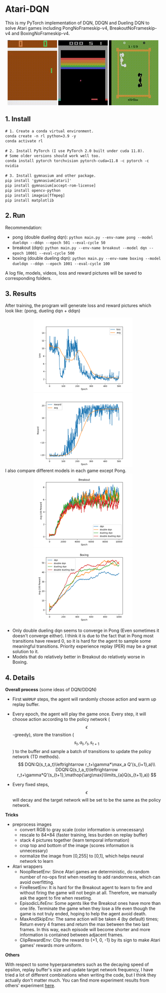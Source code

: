 # Atari-DQN

This is my PyTorch implementation of DQN, DDQN and Dueling DQN to solve Atari games including PongNoFrameskip-v4, BreakoutNoFrameskip-v4 and BoxingNoFrameskip-v4.

<center>
    <img src="./img/pong.gif">
    <img src="./img/breakout.gif">
    <img src="./img/boxing.gif">
</center>

## 1. Install

```
# 1. Create a conda virtual environment.
conda create -n rl python=3.9 -y
conda activate rl

# 2. Install PyTorch (I use PyTorch 2.0 built under cuda 11.8).
# Some older versions should work well too.
conda install pytorch torchvision pytorch-cuda=11.8 -c pytorch -c nvidia

# 3. Install gymnasium and other package.
pip install 'gymnasium[atari]'
pip install gymnasium[accept-rom-license]
pip install opencv-python
pip install imageio[ffmpeg]
pip install matplotlib
```

## 2. Run

Recommendation:

- pong (double dueling dqn): `python main.py --env-name pong --model dueldqn --ddqn --epoch 501 --eval-cycle 50`
- breakout (dqn): `python main.py --env-name breakout --model dqn --epoch 10001 --eval-cycle 500`
- boxing (double dueling dqn): `python main.py --env-name boxing --model dueldqn --ddqn --epoch 1001 --eval-cycle 100`

A log file, models, videos, loss and reward pictures will be saved to corresponding folders.

## 3. Results

After training, the program will generate loss and reward pictures which look like: (pong, dueling dqn + ddqn)

<center>
    <img src="./img/loss.png" style="zoom:50%;">
    <img src="./img/reward.png" style="zoom:50%;">
</center>
I also compare different models in each game except Pong.

<center>
    <img src="./img/cmpbreakout.png" style="zoom:50%;">
    <img src="./img/cmpboxing.png" style="zoom:50%;">
</center>

- Only double dueling dqn seems to converge in Pong (Even sometimes it doesn't converge either). I think it is due to the fact that in Pong most transitions have reward 0, so it is hard for the agent to sample some meaningful transitions. Priority experience replay (PER) may be a great solution to it. 
- Models that do relatively better in Breakout do relatively worse in Boxing.

## 4. Details

**Overall process** (some ideas of DQN/DDQN)

- First `WARMUP` steps, the agent will randomly choose action and warm up replay buffer.

- Every epoch, the agent will play the game once. Every step, it will choose action according to the policy network ($$\epsilon$$-greedy), store the transition ($$s_t,a_t,r_t,s_{t+1}$$) to the buffer and sample a batch of transitions to update the policy network (TD methods).
  $$
  DQN:Q(s_t,a_t)\leftrightarrow r_t+\gamma*\max_a Q'(s_{i+1},a)\\
  DDQN:Q(s_t,a_t)\leftrightarrow r_t+\gamma*Q'(s_{t+1},\mathop{\arg\max}\limits_{a}Q(s_{t+1},a))
  $$

- Every fixed steps, $$\epsilon$$ will decay and the target network will be set to be the same as the policy network.

**Tricks**

- preprocess images
  - convert RGB to gray scale (color information is unnecessary)
  - rescale to 84*84 (faster training, less burden on replay buffer)
  - stack 4 pictures together (learn temporal information)
  - crop top and bottom of the image (scores information is unnecessary)
  - normalize the image from [0,255] to [0,1], which helps neural network to learn
- Atari wrappers
  - NoopResetEnv: Since Atari games are deterministic, do random number of no-ops first when reseting to add randomness, which can avoid overfitting.
  - FireResetEnv: It is hard for the Breakout agent to learn to fire and without firing the game will not begin at all. Therefore, we manually ask the agent to fire when reseting.
  - EpisodicLifeEnv: Some agents like the Breakout ones have more than one life. Terminate the game when they lose a life even though the game is not truly ended, hoping to help the agent avoid death.
  - MaxAndSkipEnv: The same action will be taken 4 (by default) times; Return every 4 frames and return the max between the two last frames. In this way, each episode will become shorter and more information is contained between adjacent frames.
  - ClipRewardEnv: Clip the reward to {+1, 0, -1} by its sign to make Atari games' rewards more uniform.

**Others**

With respect to some hyperparameters such as the decaying speed of epsilon, replay buffer's size and update target network frequency, I have tried a lot of different combinations when writing the code, but I think they actually don't matter much. You can find more experiment results from others' experiment [here](https://github.com/AdrianHsu/breakout-Deep-Q-Network).

